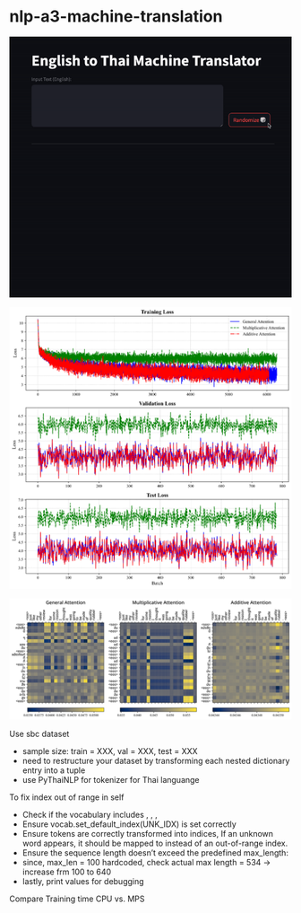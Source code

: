# nlp-a3-machine-translation

![](images/translation-in-action.gif)

![](images/all_losses_20250202002832_seed1527_nb6261_bs16.svg)

![](images/attention_maps_20250202002832_seed1527_nb6261_bs16.svg)

Use sbc dataset
* sample size: train = XXX, val = XXX, test = XXX
* need to restructure your dataset by transforming each nested dictionary entry into a tuple 
* use PyThaiNLP for tokenizer for Thai languange

To fix index out of range in self
* Check if the vocabulary includes <unk>, <pad>, <sos>, <eos>
* Ensure vocab.set_default_index(UNK_IDX) is set correctly
* Ensure tokens are correctly transformed into indices, If an unknown word appears, it should be mapped to <unk> instead of an out-of-range index.
* Ensure the sequence length doesn’t exceed the predefined max_length:
* since, max_len = 100 hardcoded, check actual max length = 534 -> increase frm 100 to 640
* lastly, print values for debugging

Compare Training time CPU vs. MPS